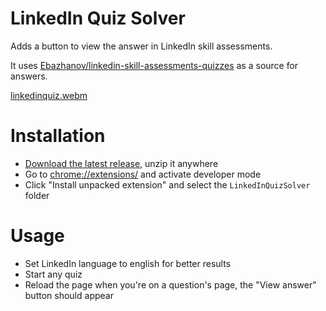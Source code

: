 # LinkedIn Quiz Solver

Adds a button to view the answer in LinkedIn skill assessments.

It uses [Ebazhanov/linkedin-skill-assessments-quizzes](https://github.com/Ebazhanov/linkedin-skill-assessments-quizzes) as a source for answers.

[linkedinquiz.webm](https://user-images.githubusercontent.com/43440732/189339127-7f71fb65-de4e-4f2d-bf0e-473aeb283e15.webm)

# Installation

- [Download the latest release](https://github.com/Oryss/linkedin-quiz-solver/releases), unzip it anywhere
- Go to [chrome://extensions/](chrome://extensions/) and activate developer mode
- Click "Install unpacked extension" and select the `LinkedInQuizSolver` folder

# Usage

- Set LinkedIn language to english for better results
- Start any quiz
- Reload the page when you're on a question's page, the "View answer" button should appear
